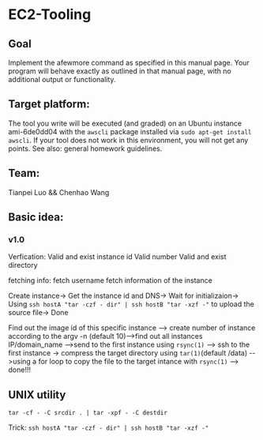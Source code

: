 # EC2-Tooling
## Goal
Implement the afewmore command as specified in this manual page.
Your program will behave exactly as outlined in that manual page, with no additional output or functionality.

## Target platform:

The tool you write will be executed (and graded) on an Ubuntu instance ami-6de0dd04 with the `awscli` package installed via `sudo apt-get install awscli`. If your tool does not work in this environment, you will not get any points. See also: general homework guidelines.

## Team:
Tianpei Luo && Chenhao Wang

## Basic idea:
### v1.0
Verfication:
Valid and exist instance id
Valid number
Valid and exist directory

fetching info:
fetch username
fetch information of the instance

Create instance->
Get the instance id and DNS->
Wait for initializaion->
Using `ssh hostA "tar -czf - dir" | ssh hostB "tar -xzf -"` to upload the source file->
Done

Find out the image id of this specific instance --> create number of instance according to the argv -n (default 10)-->find out all instances IP/domain_name -->send to the first instance using `rsync(1)` -->  ssh to the first instance -> compress the target directory using `tar(1)`(default /data) -->using a for loop to copy the file to the target intance with `rsync(1)` --> done!!!

## UNIX utility
`tar -cf - -C srcdir . | tar -xpf - -C destdir`

Trick:
`ssh hostA "tar -czf - dir" | ssh hostB "tar -xzf -"`

